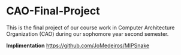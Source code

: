 # CAO-Final-Project
This is the final project of our course work in Computer Architecture Organization (CAO) during our sophomore year second semester.

**Implimentation**
https://github.com/JoMedeiros/MIPSnake
